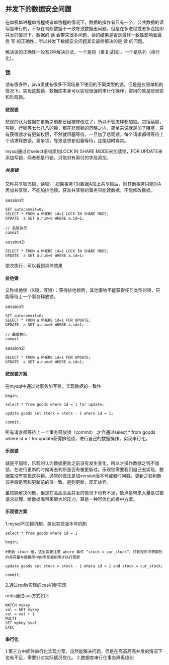 ## 并发下的数据安全问题

在单机单进程单线程或者单协程的情况下，数据的操作者只有一个，公共数据的读写是串行的，不存在判断数据不一致导致数据出问题。但是在多进程或者多连接即并发的情况下，数据的 读 会带来很多问题，读的结果是否是最终一致性影响着最后 写 的正确性，所以并发下数据安全问题其实最终解决的是 读 的问题。

解决读的正确性一般有2种解决办法，一个是锁（重复试错），一个是队列（串行化）。


### 锁

锁有很多种，java里就有很多不同场景下使用的不同类型的锁，但是是仅限单机的情况下。实现这些锁，数据库本身可以实现很强的串行化操作，常用的就是悲观锁和乐观锁。

#### 悲观锁

悲观的认为数据在更新之前都已经被修改过了，所以不管怎样都加锁。包括读锁，写锁，行锁等七七八八的锁，都在悲观锁的范畴之内，简单来说就是加了阻塞，只有获得锁才有更新权限，不然就阻塞等待。一旦加了悲观锁，每个请求都得等待上个请求释放锁，竞争锁，导致请求都阻塞等待，连接超时异常。

mysql通过对select语句添加LOCK IN SHARE MODE来加读锁，FOR UPDATE来添加写锁，两者都是行锁，只能对有索引的字段添加。

##### 共享锁

又称共享锁(S锁，读锁)：如果事务T对数据A加上共享锁后，则其他事务只能对A再加共享锁，不能加排他锁。获准共享锁的事务只能读数据，不能修改数据。

session1:
```
SET autocommit=0;
SELECT * FROM a WHERE id=1 LOCK IN SHARE MODE;
UPDATE  a SET a.num=0 WHERE a.id=1;

// 最后执行
commit
```

session2:
```
SELECT * FROM a WHERE id=1 LOCK IN SHARE MODE;
UPDATE  a SET a.num=0 WHERE a.id=1;
```

依次执行，可以看到具体效果

#### 排他锁

又称排他锁（X锁，写锁）：获得排他锁后，其他事物不能获得任何类型的锁，只能等待上一个事务释放锁。

session1:
```
SET autocommit=0;
SELECT * FROM a WHERE id=1 FOR UPDATE;
UPDATE  a SET a.num=0 WHERE a.id=1;

// 最后执行
commit
```

session2:
```
SELECT * FROM a WHERE id=1 FOR UPDATE;
UPDATE  a SET a.num=0 WHERE a.id=1;
```

#### 悲观锁方案
在mysql中通过对事务加写锁，实现数据的一致性

```
begin;

select * from goods where id = 1 for update;

update goods set stock = stock - 1 where id = 1;

commit;
```

所有请求都等待上一个事务释放锁（commit）,才会通过select * from goods where id = 1 for update获得排他锁，进行自己的数据操作，实现串行化。


#### 乐观锁
就是不加锁，乐观的认为数据更新之前没有发生变化，所以才操作数据之钱不加锁，在进行更新的时候再去判断是否有被更新过。乐观锁需要我们自己去实现，数据库没有实现这种锁。通常的做法是加version版本号或者时间戳，更新之钱判断该字段是否和更新前的值一致。是则更新，反正放弃。

虽然能解决问题，但是在高高高高并发的情况下也有不足，缺点是带来大量是试错请求处理，给数据库带来很大的压力，算是一种可优化的折中方案。

#### 乐观锁方案

1.mysql不加锁机制，类似实现版本号机制
```
select * from goods where id = 1

begin;

#更新 stock 值，这里需要注意 where 条件 “stock = cur_stock”，只有程序中获取到的库存量与数据库中的库存量相等才执行更新

update goods set stock = stock - 1 where id = 1 and stock = cur_stock;

commit;
```


2.通过redis实现的cas机制实现

redis通过cas方式如下
```
WATCH mykey
val = GET mykey
val = val + 1
MULTI
SET mykey $val
EXEC
```

#### 串行化

1.第三方中间件串行化实现方案，虽然能解决问题，但是在高高高高并发的情况下也有不足，需要针对实际情况优化。
2.数据库串行化事务隔离级别


